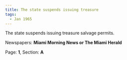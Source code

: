 ```yaml
---  
title: The state suspends issuing treasure  
tags:  
  - Jan 1965  
---  
```

  
The state suspends issuing treasure salvage permits.  
  
Newspapers: **Miami Morning News or The Miami Herald**  
  
Page: **1**, Section: **A** 
